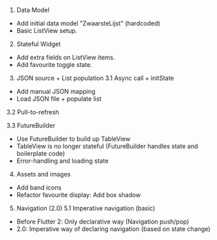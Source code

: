 1. Data Model
* Add initial data model "ZwaarsteLijst" (hardcoded)
* Basic ListView setup.

2. Stateful Widget
* Add extra fields on ListView items.
* Add favourite toggle state.

3. JSON source + List population
3.1 Async call + initState
* Add manual JSON mapping
* Load JSON file + populate list

3.2 Pull-to-refresh

3.3 FutureBuilder
* Use FutureBuilder to build up TableView
* TableView is no longer stateful (FutureBuilder handles state and boilerplate code)
* Error-handling and loading state

4. Assets and images
* Add band icons
* Refactor favourite display: Add box shadow

5. Navigation (2.0)
5.1 Imperative navigation (basic)
* Before Flutter 2: Only declarative way (Navigation push/pop)
* 2.0: Imperative way of declaring navigation (based on state change)